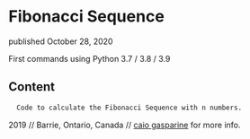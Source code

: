 # Fibonacci Sequence
published October 28, 2020

First commands using Python 3.7 / 3.8 / 3.9

## Content
```bash
  Code to calculate the Fibonacci Sequence with n numbers.
```
2019 // Barrie, Ontario, Canada // [caio gasparine](https://www.linkedin.com/in/caiogasparine/) for more info.

